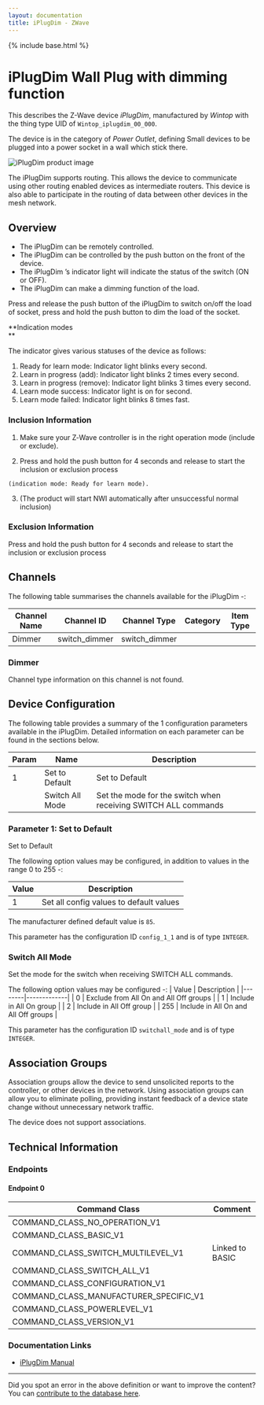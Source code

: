 ```yaml
---
layout: documentation
title: iPlugDim - ZWave
---
```


{% include base.html %}

# iPlugDim Wall Plug with dimming function
This describes the Z-Wave device *iPlugDim*, manufactured by *Wintop* with the thing type UID of ```Wintop_iplugdim_00_000```.

The device is in the category of *Power Outlet*, defining Small devices to be plugged into a power socket in a wall which stick there.

![iPlugDim product image](https://opensmarthouse.org/assets/zwave/attachments/698/iPlugDim.jpg)


The iPlugDim supports routing. This allows the device to communicate using other routing enabled devices as intermediate routers.  This device is also able to participate in the routing of data between other devices in the mesh network.

## Overview

  * The iPlugDim can be remotely controlled.
  * The iPlugDim can be controlled by the push button on the front of the device.
  * The iPlugDim ’s indicator light will indicate the status of the switch (ON or OFF).
  * The iPlugDim can make a dimming function of the load.

Press and release the push button of the iPlugDim to switch on/off the load of socket, press and hold the push button to dim the load of the socket.

**Indication modes  
** 

The indicator gives various statuses of the device as follows:

  1. Ready for learn mode: Indicator light blinks every second.
  2. Learn in progress (add): Indicator light blinks 2 times every second.
  3. Learn in progress (remove): Indicator light blinks 3 times every second.
  4. Learn mode success: Indicator light is on for second.
  5. Learn mode failed: Indicator light blinks 8 times fast.

### Inclusion Information

  1. Make sure your Z‐Wave controller is in the right operation mode (include or exclude).

  2. Press and hold the push button for 4 seconds and release to start the inclusion or exclusion process
    
    (indication mode: Ready for learn mode).

  3. (The product will start NWI automatically after unsuccessful normal inclusion) 

### Exclusion Information

Press and hold the push button for 4 seconds and release to start the inclusion or exclusion process

## Channels

The following table summarises the channels available for the iPlugDim -:

| Channel Name | Channel ID | Channel Type | Category | Item Type |
|--------------|------------|--------------|----------|-----------|
| Dimmer | switch_dimmer | switch_dimmer |  |  | 

### Dimmer
Channel type information on this channel is not found.



## Device Configuration

The following table provides a summary of the 1 configuration parameters available in the iPlugDim.
Detailed information on each parameter can be found in the sections below.

| Param | Name  | Description |
|-------|-------|-------------|
| 1 | Set to Default | Set to Default |
|  | Switch All Mode | Set the mode for the switch when receiving SWITCH ALL commands |

### Parameter 1: Set to Default

Set to Default

The following option values may be configured, in addition to values in the range 0 to 255 -:

| Value  | Description |
|--------|-------------|
| 1 | Set all config values to default values |

The manufacturer defined default value is ```85```.

This parameter has the configuration ID ```config_1_1``` and is of type ```INTEGER```.

### Switch All Mode

Set the mode for the switch when receiving SWITCH ALL commands.

The following option values may be configured -:
| Value  | Description |
|--------|-------------|
| 0 | Exclude from All On and All Off groups |
| 1 | Include in All On group |
| 2 | Include in All Off group |
| 255 | Include in All On and All Off groups |

This parameter has the configuration ID ```switchall_mode``` and is of type ```INTEGER```.


## Association Groups

Association groups allow the device to send unsolicited reports to the controller, or other devices in the network. Using association groups can allow you to eliminate polling, providing instant feedback of a device state change without unnecessary network traffic.

The device does not support associations.
## Technical Information

### Endpoints

#### Endpoint 0

| Command Class | Comment |
|---------------|---------|
| COMMAND_CLASS_NO_OPERATION_V1| |
| COMMAND_CLASS_BASIC_V1| |
| COMMAND_CLASS_SWITCH_MULTILEVEL_V1| Linked to BASIC|
| COMMAND_CLASS_SWITCH_ALL_V1| |
| COMMAND_CLASS_CONFIGURATION_V1| |
| COMMAND_CLASS_MANUFACTURER_SPECIFIC_V1| |
| COMMAND_CLASS_POWERLEVEL_V1| |
| COMMAND_CLASS_VERSION_V1| |

### Documentation Links

* [iPlugDim Manual](https://www.opensmarthouse.org/zwavedatabase/698/iplugdim.pdf)

---

Did you spot an error in the above definition or want to improve the content?
You can [contribute to the database here](https://www.opensmarthouse.org/zwavedatabase/698).
